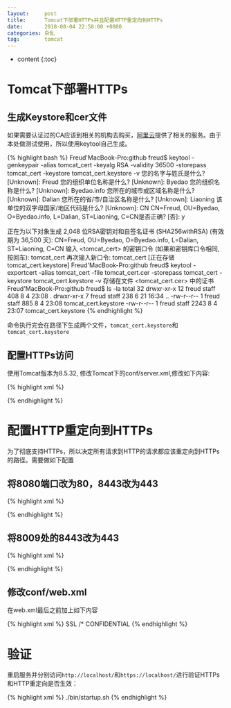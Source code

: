 ```yaml
---
layout: 	post
title:  	Tomcat下部署HTTPs并且配置HTTP重定向到HTTPs
date:   	2018-08-04 22:58:00 +0800
categories: 杂乱
tag: 		tomcat
---
```


* content
{:toc}


Tomcat下部署HTTPs
======================

生成Keystore和cer文件
----------------------

如果需要认证过的CA应该到相关的机构去购买，[阿里云](https://www.aliyun.com/)提供了相关的服务。由于本处做测试使用，所以使用keytool自己生成。

{% highlight bash %}
Freud'MacBook-Pro:github freud$ keytool -genkeypair -alias tomcat_cert -keyalg RSA -validity 36500 -storepass tomcat_cert -keystore tomcat_cert.keystore -v
您的名字与姓氏是什么?
  [Unknown]:  Freud
您的组织单位名称是什么?
  [Unknown]:  Byedao
您的组织名称是什么?
  [Unknown]:  Byedao.info
您所在的城市或区域名称是什么?
  [Unknown]:  Dalian
您所在的省/市/自治区名称是什么?
  [Unknown]:  Liaoning
该单位的双字母国家/地区代码是什么?
  [Unknown]:  CN 
CN=Freud, OU=Byedao, O=Byedao.info, L=Dalian, ST=Liaoning, C=CN是否正确?
  [否]:  y

正在为以下对象生成 2,048 位RSA密钥对和自签名证书 (SHA256withRSA) (有效期为 36,500 天):
	 CN=Freud, OU=Byedao, O=Byedao.info, L=Dalian, ST=Liaoning, C=CN
输入 <tomcat_cert> 的密钥口令
	(如果和密钥库口令相同, 按回车):  tomcat_cert
再次输入新口令: tomcat_cert
[正在存储tomcat_cert.keystore]
Freud'MacBook-Pro:github freud$ keytool -exportcert -alias tomcat_cert -file tomcat_cert.cer -storepass tomcat_cert -keystore tomcat_cert.keystore -v
存储在文件 <tomcat_cert.cer> 中的证书
Freud'MacBook-Pro:github freud$ ls -la
total 32
drwxr-xr-x  12 freud  staff   408  8  4 23:08 .
drwxr-xr-x   7 freud  staff   238  6 21 16:34 ..
-rw-r--r--   1 freud  staff   885  8  4 23:08 tomcat_cert.keystore
-rw-r--r--   1 freud  staff  2243  8  4 23:07 tomcat_cert.keystore
{% endhighlight %}

命令执行完会在路径下生成两个文件，`tomcat_cert.keystore`和`tomcat_cert.keystore`

配置HTTPs访问
----------------------

使用Tomcat版本为8.5.32, 修改Tomcat下的conf/server.xml,修改如下内容:


{% highlight xml %}
 <!-- 修改前
<Connector port="8443" protocol="org.apache.coyote.http11.Http11NioProtocol"
           maxThreads="150" SSLEnabled="true">
    <SSLHostConfig>
        <Certificate certificateKeystoreFile="conf/localhost-rsa.jks"
                     type="RSA" />
    </SSLHostConfig>
</Connector>
<!-- 修改前 -->
<Connector port="443" protocol="org.apache.coyote.http11.Http11NioProtocol"
       maxThreads="150" SSLEnabled="true">
    <SSLHostConfig>
        <Certificate certificateKeystoreFile="some_location\tomcat_cert.keystore"
            certificateKeystorePassword="tomcat_cert"
            certificateKeyAlias="tomcat_cert"
            type="RSA" />
    </SSLHostConfig>
</Connector>
{% endhighlight %}


配置HTTP重定向到HTTPs
======================

为了彻底支持HTTPs，所以决定所有请求到HTTP的请求都应该重定向到HTTPs的路径。需要做如下配置

将8080端口改为80，8443改为443
----------------------

{% highlight xml %}
<!-- 修改前 -->
<Connector port="8080" protocol="HTTP/1.1"
   connectionTimeout="20000"
   redirectPort="8443" />
<!-- 修改前 -->
<Connector port="80" protocol="HTTP/1.1"
   connectionTimeout="20000"
   redirectPort="443" />
{% endhighlight %}

将8009处的8443改为443
----------------------

{% highlight xml %}
<!-- 修改前 -->
<Connector port="8009" protocol="AJP/1.3" redirectPort="8443" />
<!-- 修改前 -->
<Connector port="8009" protocol="AJP/1.3" redirectPort="443" />
{% endhighlight %}

修改conf/web.xml
----------------------
在web.xml最后</web>之前加上如下内容

{% highlight xml %}
<security-constraint>
  <web-resource-collection >
    <web-resource-name >SSL</web-resource-name>
    <url-pattern>/*</url-pattern>
  </web-resource-collection>
  <user-data-constraint>
    <transport-guarantee>CONFIDENTIAL</transport-guarantee>
  </user-data-constraint>
</security-constraint>
{% endhighlight %}


验证
======================

重启服务并分别访问`http://localhost/`和`https://localhost/`进行验证HTTPs和HTTP重定向是否生效：

{% highlight xml %}
./bin/startup.sh
{% endhighlight %}










